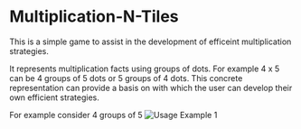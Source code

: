 # Multiplication-N-Tiles

This is a simple game to assist in the development of efficeint multiplication strategies. 

It represents multiplication facts using groups of dots. For example 4 x 5 can be 4 groups of 5 dots or 5 groups of 4 dots. This concrete representation can
provide a basis on with which the user can develop their own efficient strategies.

For example consider 4 groups of 5
![Usage Example 1](./examples/1.jpg?raw=true "Example 1")
